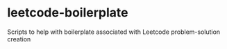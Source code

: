 # leetcode-boilerplate
Scripts to help with boilerplate associated with Leetcode problem-solution creation
